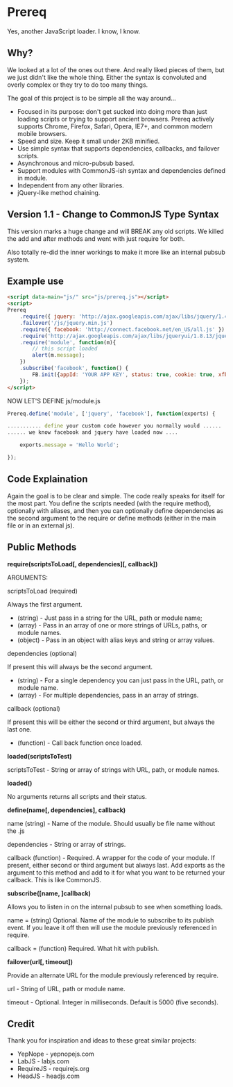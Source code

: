 Prereq
=============

Yes, another JavaScript loader. I know, I know.

Why?
-------

We looked at a lot of the ones out there. And really liked pieces of them, but we just didn't like the whole thing. Either
the syntax is convoluted and overly complex or they try to do too many things.

The goal of this project is to be simple all the way around...

* Focused in its purpose: don't get sucked into doing more than just loading scripts or trying to support ancient browsers. Prereq actively supports Chrome, Firefox, Safari, Opera, IE7+, and common modern mobile browsers.
* Speed and size. Keep it small under 2KB minified.
* Use simple syntax that supports dependencies, callbacks, and failover scripts.
* Asynchronous and micro-pubsub based.
* Support modules with CommonJS-ish syntax and dependencies defined in module.
* Independent from any other libraries.
* jQuery-like method chaining.

Version 1.1 - Change to CommonJS Type Syntax
-------

This version marks a huge change and will BREAK any old scripts. We killed the add and after methods and went with just require for both.

Also totally re-did the inner workings to make it more like an internal pubsub system.

Example use
-------

```html
<script data-main="js/" src="js/prereq.js"></script>
<script>
Prereq
	.require({ jquery: 'http://ajax.googleapis.com/ajax/libs/jquery/1.4.4/jquery.min.js' })
	.failover('/js/jquery.min.js')
	.require({ facebook: 'http://connect.facebook.net/en_US/all.js' })
	.require('http://ajax.googleapis.com/ajax/libs/jqueryui/1.8.13/jquery-ui.min.js', 'jquery')
	.require('module', function(m){
		// this script loaded
		alert(m.message);
	})
	.subscribe('facebook', function() {
		FB.init({appId: 'YOUR APP KEY', status: true, cookie: true, xfbml: true});
	});
</script>
```

NOW LET'S DEFINE js/module.js

```javascript
Prereq.define('module', ['jquery', 'facebook'], function(exports) {

........... define your custom code however you normally would ......
...... we know facebook and jquery have loaded now ....

	exports.message = 'Hello World';

});
```

Code Explaination
-------

Again the goal is to be clear and simple. The code really speaks for itself for the most part. You define the scripts needed (with the require method),
optionally with aliases, and then you can optionally define dependencies as the second argument to the require or define methods (either in the main file or in an external js).

Public Methods
-------

**require(scriptsToLoad[, dependencies][, callback])**

ARGUMENTS:

scriptsToLoad (required)

Always the first argument.

* (string) - Just pass in a string for the URL, path or module name;
* (array) - Pass in an array of one or more strings of URLs, paths, or module names.
* (object) - Pass in an object with alias keys and string or array values.

dependencies (optional)

If present this will always be the second argument.

* (string) - For a single dependency you can just pass in the URL, path, or module name.
* (array) - For multiple dependencies, pass in an array of strings.

callback (optional)

If present this will be either the second or third argument, but always the last one.

* (function) - Call back function once loaded.


**loaded(scriptsToTest)**

scriptsToTest - String or array of strings with URL, path, or module names.

**loaded()**

No arguments returns all scripts and their status.

**define(name[, dependencies], callback)**

name (string) - Name of the module. Should usually be file name without the .js

dependencies - String or array of strings.

callback (function) - Required. A wrapper for the code of your module. If present, either second or third argument but always last. Add exports as the argument to this method and add to it for what you want to be returned your callback. This is like CommonJS.

**subscribe([name, ]callback)**

Allows you to listen in on the internal pubsub to see when something loads.

name = (string) Optional. Name of the module to subscribe to its publish event. If you leave it off then will use the module previously referenced in require.

callback = (function) Required. What hit with publish.

**failover(url[, timeout])**

Provide an alternate URL for the module previously referenced by require.

url - String of URL, path or module name.

timeout - Optional. Integer in milliseconds. Default is 5000 (five seconds).


Credit
-------

Thank you for inspiration and ideas to these great similar projects:

* YepNope - yepnopejs.com
* LabJS - labjs.com
* RequireJS - requirejs.org
* HeadJS - headjs.com

